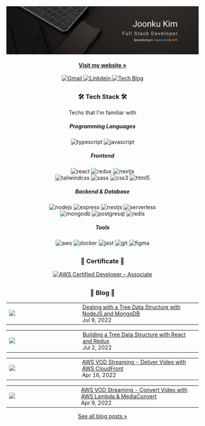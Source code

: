 <div align="center">
  <a href="https://joonku.net">
    <img src="/banner.png" alt="banner">
  </a>
  <div align="center">
    <br />
    <a href="https://joonku.net">
      <strong>Visit my website »</strong>
    </a>
    <br />
    <br />
    <a href="mailto:joonkudev@gmail.com">
      <img alt="Gmail" src="https://img.shields.io/badge/Gmail-EA4335?style=flat-square&logo=Gmail&logoColor=white" />
    </a>
    <a href="https://linkedin.com/in/joonku-kim">
      <img alt="Linkdein" src="https://img.shields.io/badge/Linkedin-0A66C2?style=flat-square&logo=Linkedin" />
    </a>
    <a href="https://blog.joonku.net">
      <img alt="Tech Blog" src="https://img.shields.io/badge/Tech Blog-1a1a1a?style=flat-square&logo=data:image/png;base64,iVBORw0KGgoAAAANSUhEUgAAABgAAAAYCAYAAADgdz34AAAACXBIWXMAAAsTAAALEwEAmpwYAAAAAXNSR0IArs4c6QAAAARnQU1BAACxjwv8YQUAAADwSURBVHgB7VXBDYMwDHSrDsAIjMAIbMIojAAjwASwAWwAG4QNYIM0FzVSqqqJG/CvJ1mE2OSwfRgiImVMC5m6vRZiuJMwxAkeIWdRFNQ0zcd+13XU9z1x8bVJZVlqB6WUNf8+z3NOo3kE/n7btnZvmiYZArw5sO97lOBUk7Msi8YkEZjM7HWeZ1Y8q0RYG1Xpuq5taS5vsg8QMA/n9wDah43jaGtvMqCqqljPJssUmRgyOZkCsVKdnkWGIOhPIvAPXdc1Gv9TiSBVN5OGYbhOpv6gA5ZlYUk1OK6P43j7Wt0aZcG4hj+G/y+TRbCRHLYnpVGoz48N03MAAAAASUVORK5CYII=" />
    </a>
  </div>
</div>

##

<h3 align="center">🛠 Tech Stack 🛠</h3>

<p align="center">Techs that I'm familiar with</p>

<div align="center">
  
  ##### Programming Languages  
  ![typescript](https://img.shields.io/badge/Typescript-3178C6.svg?&style=flat-square&logo=Typescript&logoColor=white)
  ![javascript](https://img.shields.io/badge/Javascript-F7DF1E.svg?&style=flat-square&logo=Javascript&logoColor=black)
  <br />
  ##### Frontend
  ![react](https://img.shields.io/badge/React-61DAF8.svg?&style=flat-square&logo=React&logoColor=black)
  ![redux](https://img.shields.io/badge/Redux-764ABC.svg?&style=flat-square&logo=Redux&logoColor=white)
  ![nextjs](https://img.shields.io/badge/Next.js-000000.svg?&style=flat-square&logo=Next.js&logoColor=white)
  <br />
  ![tailwindcss](https://img.shields.io/badge/Tailwind_CSS-06B6D4.svg?&style=flat-square&logo=TailwindCSS&logoColor=white)
  ![sass](https://img.shields.io/badge/Sass-CC6699.svg?&style=flat-square&logo=Sass&logoColor=white)
  ![css3](https://img.shields.io/badge/CSS3-1572B6.svg?&style=flat-square&logo=CSS3&logoColor=white)
  ![html5](https://img.shields.io/badge/HTML5-E34F26.svg?&style=flat-square&logo=HTML5&logoColor=white)
  <br />
  ##### Backend & Database
  ![nodejs](https://img.shields.io/badge/Node.js-339933.svg?&style=flat-square&logo=Node.js&logoColor=white)
  ![express](https://img.shields.io/badge/Express-000000.svg?&style=flat-square&logo=Express&logoColor=white)
  ![nestjs](https://img.shields.io/badge/NestJS-E0234E.svg?&style=flat-square&logo=NestJS&logoColor=white)
  ![serverless](https://img.shields.io/badge/Serverless-FD5750.svg?&style=flat-square&logo=Serverless&logoColor=white)
  <br />
  ![mongodb](https://img.shields.io/badge/MongoDB-47A248.svg?&style=flat-square&logo=MongoDB&logoColor=white)
  ![postgresql](https://img.shields.io/badge/PostgreSQL-4169E1.svg?&style=flat-square&logo=PostgreSQL&logoColor=white)
  ![redis](https://img.shields.io/badge/Redis-DC382D.svg?&style=flat-square&logo=Redis&logoColor=white)
  <br />
  ##### Tools
  ![aws](https://img.shields.io/badge/AWS-232F3E.svg?&style=flat-square&logo=Amazon+AWS&logoColor=white)
  ![docker](https://img.shields.io/badge/Docker-2496ED.svg?&style=flat-square&logo=Docker&logoColor=white)
  ![jest](https://img.shields.io/badge/Jest-C21325.svg?&style=flat-square&logo=Jest&logoColor=white)
  ![git](https://img.shields.io/badge/Git-F05032.svg?&style=flat-square&logo=Git&logoColor=white)
  ![figma](https://img.shields.io/badge/Figma-F24E1E.svg?&style=flat-square&logo=Figma&logoColor=white)
  
</div>

##

<h3 align="center">📜 Certificate 📜</h3>

<div align="center">
  
  <!--START_SECTION:badges-->
<a href="https://www.credly.com/badges/3ec70abd-2a9a-4625-90bb-9487fff8375f" title="AWS Certified Developer – Associate"><img src="https://images.credly.com/size/80x80/images/b9feab85-1a43-4f6c-99a5-631b88d5461b/image.png" alt="AWS Certified Developer – Associate" width="80" height="80"></a>
<!--END_SECTION:badges-->
  
</div>

##

<h3 align="center">📝 Blog 📝</h3>

<div align="center">

  <!-- BLOG-POST-LIST:START --><table><tr><td width="250"><a href="https://blog.joonku.net/posts/tree-data-structure-with-nodejs-and-mongodb"><img src="https://blog.joonku.net/images/posts/tree-data-structure-with-nodejs-and-mongodb/thumbnail.png"></a></td>
<td width="400"><a href="https://blog.joonku.net/posts/tree-data-structure-with-nodejs-and-mongodb">Dealing with a Tree Data Structure with NodeJS and MongoDB</a><br/>Jul 9, 2022</td></tr></table>
<table><tr><td width="250"><a href="https://blog.joonku.net/posts/tree-data-structure-with-react-and-redux"><img src="https://blog.joonku.net/images/posts/tree-data-structure-with-react-and-redux/thumbnail.png"></a></td>
<td width="400"><a href="https://blog.joonku.net/posts/tree-data-structure-with-react-and-redux">Building a Tree Data Structure with React and Redux</a><br/>Jul 2, 2022</td></tr></table>
<table><tr><td width="250"><a href="https://blog.joonku.net/posts/aws-vod-streaming-deliver"><img src="https://blog.joonku.net/images/posts/aws-vod-streaming-deliver/thumbnail.png"></a></td>
<td width="400"><a href="https://blog.joonku.net/posts/aws-vod-streaming-deliver">AWS VOD Streaming - Deliver Video with AWS CloudFront</a><br/>Apr 16, 2022</td></tr></table>
<table><tr><td width="250"><a href="https://blog.joonku.net/posts/aws-vod-streaming-convert"><img src="https://blog.joonku.net/images/posts/aws-vod-streaming-convert/thumbnail.png"></a></td>
<td width="400"><a href="https://blog.joonku.net/posts/aws-vod-streaming-convert">AWS VOD Streaming - Convert Video with AWS Lambda &amp; MediaConvert</a><br/>Apr 9, 2022</td></tr></table>
<!-- BLOG-POST-LIST:END -->

  [See all blog posts »](https://blog.joonku.net)

</div>
  
